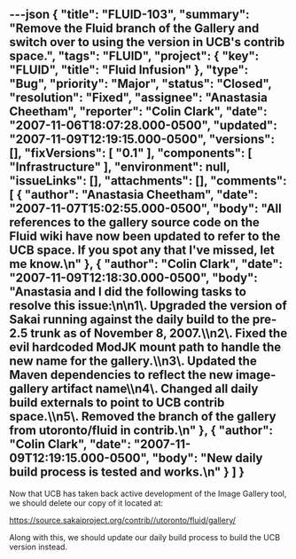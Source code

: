---json
{
  "title": "FLUID-103",
  "summary": "Remove the Fluid branch of the Gallery and switch over to using the version in UCB's contrib space.",
  "tags": "FLUID",
  "project": {
    "key": "FLUID",
    "title": "Fluid Infusion"
  },
  "type": "Bug",
  "priority": "Major",
  "status": "Closed",
  "resolution": "Fixed",
  "assignee": "Anastasia Cheetham",
  "reporter": "Colin Clark",
  "date": "2007-11-06T18:07:28.000-0500",
  "updated": "2007-11-09T12:19:15.000-0500",
  "versions": [],
  "fixVersions": [
    "0.1"
  ],
  "components": [
    "Infrastructure"
  ],
  "environment": null,
  "issueLinks": [],
  "attachments": [],
  "comments": [
    {
      "author": "Anastasia Cheetham",
      "date": "2007-11-07T15:02:55.000-0500",
      "body": "All references to the gallery source code on the Fluid wiki have now been updated to refer to the UCB space. If you spot any that I've missed, let me know.\n"
    },
    {
      "author": "Colin Clark",
      "date": "2007-11-09T12:18:30.000-0500",
      "body": "Anastasia and I did the following tasks to resolve this issue:\n\n1\\. Upgraded the version of Sakai running against the daily build to the pre-2.5 trunk as of November 8, 2007.\\\n2\\. Fixed the evil hardcoded ModJK mount path to handle the new name for the gallery.\\\n3\\. Updated the Maven dependencies to reflect the new image-gallery artifact name\\\n4\\. Changed all daily build externals to point to UCB contrib space.\\\n5\\. Removed the branch of the gallery from utoronto/fluid in contrib.\n"
    },
    {
      "author": "Colin Clark",
      "date": "2007-11-09T12:19:15.000-0500",
      "body": "New daily build process is tested and works.\n"
    }
  ]
}
---
Now that UCB has taken back active development of the Image Gallery tool, we should delete our copy of it located at:

<https://source.sakaiproject.org/contrib//utoronto/fluid/gallery/>

Along with this, we should update our daily build process to build the UCB version instead.

        